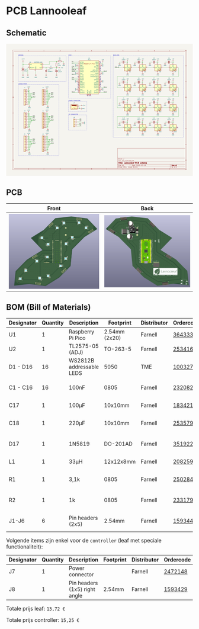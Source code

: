 # PCB Lannooleaf

## Schematic

![Schematic](img/schematic.png)

## PCB

| Front | Back |
|---|---|
| ![Front](img/front.png) | ![Back](img/back.png) |

## BOM (Bill of Materials)

| Designator | Quantity | Description | Footprint | Distributor | Ordercode | Price |
|---|---|---|---|---|---|---|
| U1 | 1 | Raspberry Pi Pico  | 2.54mm (2x20) | Farnell | [3643332](https://be.farnell.com/raspberry-pi/raspberry-pi-pico/raspberry-pi-32bit-arm-cortex/dp/3643332) | 3,27 € (1+) |
| U2 | 1 | TL2575-05 (ADJ) | TO-263-5 | Farnell | [2534162](https://be.farnell.com/on-semiconductor/lm2596dsadjg/dc-dc-conv-buck-3a-150khz-to-263/dp/2534162) | 2,65 € (10+) |
| D1 - D16 | 16 | WS2812B addressable LEDS | 5050 | TME | [1003273](https://www.tme.eu/be/nl/details/ws2812b-v5/led-diodes-smd-gekleurd/worldsemi/) | 0,1267 € (250+) |
| C1 - C16 | 16 | 100nF | 0805 | Farnell | [2320821](https://be.farnell.com/multicomp/mc0805b104k101ct/cap-0-1-f-100v-10-x7r-0805/dp/2320821) | 0,048 € (250+) |
| C17 | 1 | 100µF | 10x10mm | Farnell | [1834213](https://be.farnell.com/vishay/mal214097001e3/cap-100-f-35v-radial-smd/dp/1834213) | 1,65 € (10+) |
| C18 | 1 | 220µF | 10x10mm | Farnell | [2535792](https://be.farnell.com/rubycon/35trv220m10x10-5/cap-220-f-35v-smd/dp/2535792) | 0,611 € (10+) |
| D17 | 1 | 1N5819 | DO-201AD | Farnell | [3519221](https://be.farnell.com/taiwan-semiconductor/1n5822-r0g/schottky-rectifier-40v-3a-do-201ad/dp/3519221) | 0,288 € (10+) |
| L1 | 1 | 33µH | 12x12x8mm | Farnell | [2082596](https://be.farnell.com/wurth-elektronik/744770133/pd-inductor-1280-33-0uh-3-20a/dp/2082596) | 1,91 € (10+) |
| R1 | 1 | 3,1k | 0805 | Farnell | [2502845](https://be.farnell.com/walsin/wf08w3091btl/res-3k09-0-1-100v-0805-thin-film/dp/2502845) | 0,112 € (10+) |
| R2 | 1 | 1k | 0805 | Farnell | [2331796](https://be.farnell.com/te-connectivity/crgh0805j1k0/res-1k-5-0-33w-0805-thick-film/dp/2331796) | 0,007 € (10+) |
| J1-J6 | 6 | Pin headers (2x5) | 2.54mm | Farnell | [1593442](https://be.farnell.com/multicomp/2213s-10g/connector-header-tht-2-54mm-10way/dp/1593442) | 0,0718 € (50+) |

Volgende items zijn enkel voor de `controller` (leaf met speciale functionaliteit):

| Designator | Quantity | Description | Footprint | Distributor | Ordercode | Price |
|---|---|---|---|---|---|---|
| J7 | 1 | Power connector | | Farnell | [2472148](https://be.farnell.com/wurth-elektronik/694106106102/connector-power-entry-jack-5a/dp/2472148) | 1,47 € (1+) |
| J8 | 1 | Pin headers (1x5) right angle | 2.54mm | Farnell | [1593429](https://be.farnell.com/multicomp/2211r-05g/header-1-row-r-angle-5way/dp/1593429) | 0,0596 € (50+) |

Totale prijs leaf: `13,72 €`

Totale prijs controller: `15,25 €`
